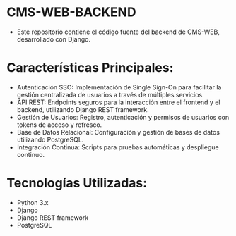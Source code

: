 # CMS-WEB-BACKEND

- Este repositorio contiene el código fuente del backend de CMS-WEB, desarrollado con Django.

# Características Principales:

- Autenticación SSO: Implementación de Single Sign-On para facilitar la gestión centralizada de usuarios a través de múltiples servicios.
- API REST: Endpoints seguros para la interacción entre el frontend y el backend, utilizando Django REST framework.
- Gestión de Usuarios: Registro, autenticación y permisos de usuarios con tokens de acceso y refresco.
- Base de Datos Relacional: Configuración y gestión de bases de datos utilizando PostgreSQL.
- Integración Continua: Scripts para pruebas automáticas y despliegue continuo.

# Tecnologías Utilizadas:

- Python 3.x
- Django
- Django REST framework
- PostgreSQL

